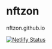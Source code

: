 # nftzon
nftzon.github.io

[![Netlify Status](https://api.netlify.com/api/v1/badges/69e05706-d3ed-495f-a8ba-d1986aa04c96/deploy-status)](https://app.netlify.com/sites/nftzon/deploys)
